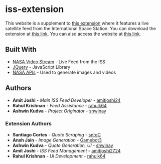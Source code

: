 # iss-extension

This website is a supplement to [this extension](https://github.com/rahulk64/iss-extension) where it features a live satellite feed from the International Space Station. You can download the extension at [this link](https://chrome.google.com/webstore/detail/i-need-some-space/pnfnlobicflcdpdgggjmfdpodnpmepgg). You can also access the website at [this link](https://iss-extension.github.io/iss-stream/).

## Built With

* [NASA Video Stream](https://www.youtube.com/embed/UQt2iLKqBbI?rel=0&modestbranding=1&autohide=1&showinfo=0&controls=0&autoplay=1&mode=opaque&autohide=1&showinfo=0&wmode=transparent&disablekb=1) - Live Feed from the ISS
* [JQuery](https://jquery.com/) - JavaScript Library
* [NASA APIs](https://api.nasa.gov/) - Used to generate images and videos

## Authors

* **Amit Joshi** - *Main ISS Feed Developer* - [amitjoshi24](https://github.com/amitjoshi24)
* **Rahul Krishnan** - *Feed Assistance* - [rahulk64](https://github.com/rahulk64)
* **Ashwin Kudva** - *Project Originator* - [shwinay](https://github.com/shwinay)

### Extension Authors

* **Santiago Cortes** - *Quote Scraping* - [sntgC](https://github.com/sntgC)
* **Ansh Jain** - *Image Generation* - [Gamebot3](https://github.com/Gamebot3)
* **Ashwin Kudva** - *Quote Generation, UI* - [shwinay](https://github.com/shwinay)
* **Amit Joshi** - *ISS Feed Management* - [amitjoshi2724](https://github.com/amitjoshi2724)
* **Rahul Krishnan** - *UI Development* - [rahulk64](https://github.com/rahulk64)
